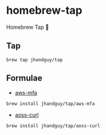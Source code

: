 # homebrew-tap

Homebrew Tap 🍺

## Tap

```shell
brew tap jhandguy/tap
```

## Formulae

- [aws-mfa](https://github.com/jhandguy/aws-mfa)

```shell
brew install jhandguy/tap/aws-mfa
```

- [aoss-curl](https://github.com/jhandguy/aoss-curl)

```shell
brew install jhandguy/tap/aoss-curl
```
